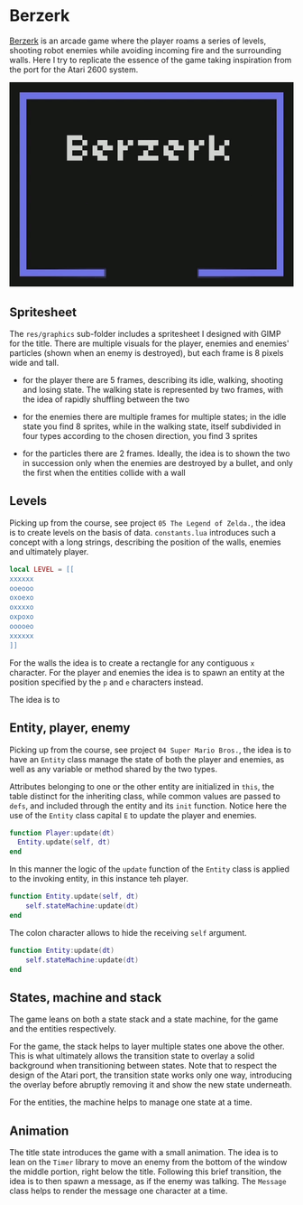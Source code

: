 # Berzerk

[Berzerk](<https://en.wikipedia.org/wiki/Berzerk_(video_game)>) is an arcade game where the player roams a series of levels, shooting robot enemies while avoiding incoming fire and the surrounding walls. Here I try to replicate the essence of the game taking inspiration from the port for the Atari 2600 system.

![Berzerk in a few frames](https://github.com/borntofrappe/game-development/blob/main/Practice/Berzerk/berzerk.gif)

## Spritesheet

The `res/graphics` sub-folder includes a spritesheet I designed with GIMP for the title. There are multiple visuals for the player, enemies and enemies' particles (shown when an enemy is destroyed), but each frame is 8 pixels wide and tall.

- for the player there are 5 frames, describing its idle, walking, shooting and losing state. The walking state is represented by two frames, with the idea of rapidly shuffling between the two

- for the enemies there are multiple frames for multiple states; in the idle state you find 8 sprites, while in the walking state, itself subdivided in four types according to the chosen direction, you find 3 sprites

- for the particles there are 2 frames. Ideally, the idea is to shown the two in succession only when the enemies are destroyed by a bullet, and only the first when the entities collide with a wall

## Levels

Picking up from the course, see project `05 The Legend of Zelda.`, the idea is to create levels on the basis of data. `constants.lua` introduces such a concept with a long strings, describing the position of the walls, enemies and ultimately player.

```lua
local LEVEL = [[
xxxxxx
ooeooo
oxoexo
oxxxxo
oxpoxo
ooooeo
xxxxxx
]]
```

For the walls the idea is to create a rectangle for any contiguous `x` character. For the player and enemies the idea is to spawn an entity at the position specified by the `p` and `e` characters instead.

The idea is to

## Entity, player, enemy

Picking up from the course, see project `04 Super Mario Bros.`, the idea is to have an `Entity` class manage the state of both the player and enemies, as well as any variable or method shared by the two types.

Attributes belonging to one or the other entity are initialized in `this`, the table distinct for the inheriting class, while common values are passed to `defs`, and included through the entity and its `init` function. Notice here the use of the `Entity` class capital `E` to update the player and enemies.

```lua
function Player:update(dt)
  Entity.update(self, dt)
end
```

In this manner the logic of the `update` function of the `Entity` class is applied to the invoking entity, in this instance teh player.

```lua
function Entity.update(self, dt)
    self.stateMachine:update(dt)
end
```

The colon character allows to hide the receiving `self` argument.

```lua
function Entity:update(dt)
    self.stateMachine:update(dt)
end
```

## States, machine and stack

The game leans on both a state stack and a state machine, for the game and the entities respectively.

For the game, the stack helps to layer multiple states one above the other. This is what ultimately allows the transition state to overlay a solid background when transitioning between states. Note that to respect the design of the Atari port, the transition state works only one way, introducing the overlay before abruptly removing it and show the new state underneath.

For the entities, the machine helps to manage one state at a time.

## Animation

The title state introduces the game with a small animation. The idea is to lean on the `Timer` library to move an enemy from the bottom of the window the middle portion, right below the title. Following this brief transition, the idea is to then spawn a message, as if the enemy was talking. The `Message` class helps to render the message one character at a time.
